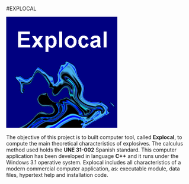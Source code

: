 #EXPLOCAL

![Explocal Logo][img01]

The objective of this project is to built computer tool, called __Explocal__, to compute the main theoretical characteristics of explosives.
The calculus method used holds the __UNE 31-002__ Spanish standard.
This computer application has been developed in language __C++__ and it runs under the Windows 3.1 operative system.
Explocal includes all characteristics of a modern commercial computer application, as: executable module, data files, hypertext
help and installation code.


[img01]: bin/EXPLOCAL.png "Explocal Logo"